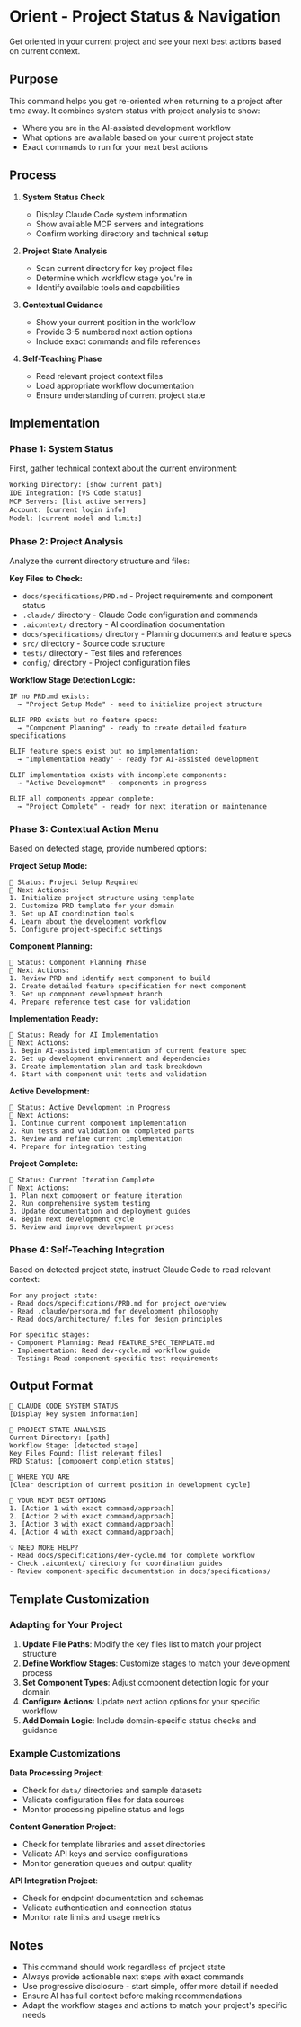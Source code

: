 # Orient - Project Status & Navigation

Get oriented in your current project and see your next best actions based on current context.

## Purpose

This command helps you get re-oriented when returning to a project after time away. It combines system status with project analysis to show:
- Where you are in the AI-assisted development workflow
- What options are available based on your current project state  
- Exact commands to run for your next best actions

## Process

1. **System Status Check**
   - Display Claude Code system information
   - Show available MCP servers and integrations
   - Confirm working directory and technical setup

2. **Project State Analysis**
   - Scan current directory for key project files
   - Determine which workflow stage you're in
   - Identify available tools and capabilities

3. **Contextual Guidance**
   - Show your current position in the workflow
   - Provide 3-5 numbered next action options
   - Include exact commands and file references

4. **Self-Teaching Phase**
   - Read relevant project context files
   - Load appropriate workflow documentation
   - Ensure understanding of current project state

## Implementation

### Phase 1: System Status
First, gather technical context about the current environment:

```bash
Working Directory: [show current path]
IDE Integration: [VS Code status] 
MCP Servers: [list active servers]
Account: [current login info]
Model: [current model and limits]
```

### Phase 2: Project Analysis
Analyze the current directory structure and files:

**Key Files to Check:**
- `docs/specifications/PRD.md` - Project requirements and component status
- `.claude/` directory - Claude Code configuration and commands
- `.aicontext/` directory - AI coordination documentation
- `docs/specifications/` directory - Planning documents and feature specs
- `src/` directory - Source code structure
- `tests/` directory - Test files and references
- `config/` directory - Project configuration files

**Workflow Stage Detection Logic:**
```
IF no PRD.md exists:
  → "Project Setup Mode" - need to initialize project structure

ELIF PRD exists but no feature specs:
  → "Component Planning" - ready to create detailed feature specifications

ELIF feature specs exist but no implementation:
  → "Implementation Ready" - ready for AI-assisted development

ELIF implementation exists with incomplete components:
  → "Active Development" - components in progress

ELIF all components appear complete:
  → "Project Complete" - ready for next iteration or maintenance
```

### Phase 3: Contextual Action Menu

Based on detected stage, provide numbered options:

**Project Setup Mode:**
```
📍 Status: Project Setup Required
🎯 Next Actions:
1. Initialize project structure using template
2. Customize PRD template for your domain
3. Set up AI coordination tools
4. Learn about the development workflow
5. Configure project-specific settings
```

**Component Planning:**
```
📍 Status: Component Planning Phase
🎯 Next Actions:
1. Review PRD and identify next component to build
2. Create detailed feature specification for next component
3. Set up component development branch
4. Prepare reference test case for validation
```

**Implementation Ready:**
```
📍 Status: Ready for AI Implementation
🎯 Next Actions:
1. Begin AI-assisted implementation of current feature spec
2. Set up development environment and dependencies
3. Create implementation plan and task breakdown
4. Start with component unit tests and validation
```

**Active Development:**
```
📍 Status: Active Development in Progress
🎯 Next Actions:
1. Continue current component implementation
2. Run tests and validation on completed parts
3. Review and refine current implementation
4. Prepare for integration testing
```

**Project Complete:**
```
📍 Status: Current Iteration Complete
🎯 Next Actions:
1. Plan next component or feature iteration
2. Run comprehensive system testing
3. Update documentation and deployment guides
4. Begin next development cycle
5. Review and improve development process
```

### Phase 4: Self-Teaching Integration

Based on detected project state, instruct Claude Code to read relevant context:

```
For any project state:
- Read docs/specifications/PRD.md for project overview
- Read .claude/persona.md for development philosophy
- Read docs/architecture/ files for design principles

For specific stages:
- Component Planning: Read FEATURE_SPEC_TEMPLATE.md
- Implementation: Read dev-cycle.md workflow guide
- Testing: Read component-specific test requirements
```

## Output Format

```
🔄 CLAUDE CODE SYSTEM STATUS
[Display key system information]

📁 PROJECT STATE ANALYSIS  
Current Directory: [path]
Workflow Stage: [detected stage]
Key Files Found: [list relevant files]
PRD Status: [component completion status]

📍 WHERE YOU ARE
[Clear description of current position in development cycle]

🎯 YOUR NEXT BEST OPTIONS
1. [Action 1 with exact command/approach]
2. [Action 2 with exact command/approach] 
3. [Action 3 with exact command/approach]
4. [Action 4 with exact command/approach]

💡 NEED MORE HELP?
- Read docs/specifications/dev-cycle.md for complete workflow
- Check .aicontext/ directory for coordination guides
- Review component-specific documentation in docs/specifications/
```

## Template Customization

### Adapting for Your Project

1. **Update File Paths**: Modify the key files list to match your project structure
2. **Define Workflow Stages**: Customize stages to match your development process
3. **Set Component Types**: Adjust component detection logic for your domain
4. **Configure Actions**: Update next action options for your specific workflow
5. **Add Domain Logic**: Include domain-specific status checks and guidance

### Example Customizations

**Data Processing Project**:
- Check for `data/` directories and sample datasets
- Validate configuration files for data sources
- Monitor processing pipeline status and logs

**Content Generation Project**:
- Check for template libraries and asset directories
- Validate API keys and service configurations
- Monitor generation queues and output quality

**API Integration Project**:
- Check for endpoint documentation and schemas
- Validate authentication and connection status
- Monitor rate limits and usage metrics

## Notes

- This command should work regardless of project state
- Always provide actionable next steps with exact commands
- Use progressive disclosure - start simple, offer more detail if needed
- Ensure AI has full context before making recommendations
- Adapt the workflow stages and actions to match your project's specific needs